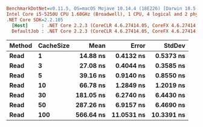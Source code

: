 ``` ini

BenchmarkDotNet=v0.11.5, OS=macOS Mojave 10.14.4 (18E226) [Darwin 18.5.0]
Intel Core i5-5250U CPU 1.60GHz (Broadwell), 1 CPU, 4 logical and 2 physical cores
.NET Core SDK=2.2.105
  [Host]     : .NET Core 2.2.3 (CoreCLR 4.6.27414.05, CoreFX 4.6.27414.05), 64bit RyuJIT
  DefaultJob : .NET Core 2.2.3 (CoreCLR 4.6.27414.05, CoreFX 4.6.27414.05), 64bit RyuJIT


```
| Method | CacheSize |      Mean |      Error |     StdDev |
|------- |---------- |----------:|-----------:|-----------:|
|   **Read** |         **1** |  **14.88 ns** |  **0.4132 ns** |  **0.5373 ns** |
|   **Read** |         **3** |  **27.08 ns** |  **0.4044 ns** |  **0.3585 ns** |
|   **Read** |         **5** |  **39.16 ns** |  **0.9140 ns** |  **0.8550 ns** |
|   **Read** |        **10** |  **66.78 ns** |  **1.2849 ns** |  **1.2019 ns** |
|   **Read** |        **30** | **181.05 ns** |  **6.2740 ns** |  **6.4430 ns** |
|   **Read** |        **50** | **287.26 ns** |  **6.9157 ns** |  **6.4690 ns** |
|   **Read** |       **100** | **566.64 ns** | **11.0531 ns** | **10.3391 ns** |
